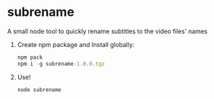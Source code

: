 # subrename

A small node tool to quickly rename subtitles to the video files' names

1. Create npm package and Install globally:

    ```js
    npm pack
    npm i -g subrename-1.0.0.tgz
    ```

2. Use!

    ```js
    node subrename
    ```